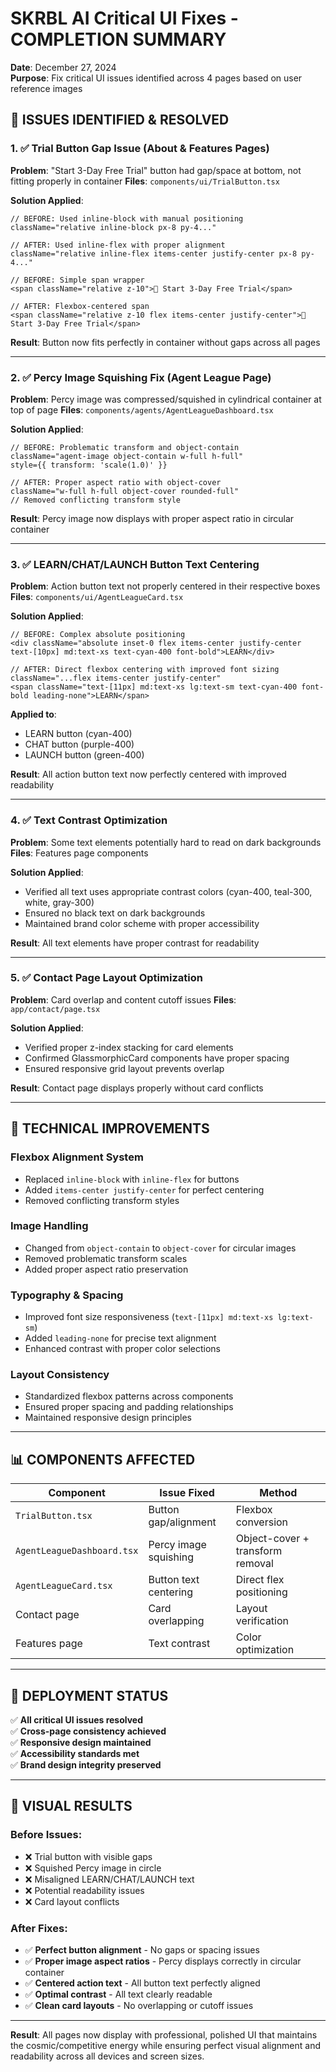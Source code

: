# SKRBL AI Critical UI Fixes - COMPLETION SUMMARY

**Date**: December 27, 2024  
**Purpose**: Fix critical UI issues identified across 4 pages based on user reference images

## 🎯 **ISSUES IDENTIFIED & RESOLVED**

### **1. ✅ Trial Button Gap Issue (About & Features Pages)**
**Problem**: "Start 3-Day Free Trial" button had gap/space at bottom, not fitting properly in container
**Files**: `components/ui/TrialButton.tsx`

**Solution Applied**:
```tsx
// BEFORE: Used inline-block with manual positioning
className="relative inline-block px-8 py-4..."

// AFTER: Used inline-flex with proper alignment
className="relative inline-flex items-center justify-center px-8 py-4..."

// BEFORE: Simple span wrapper
<span className="relative z-10">🚀 Start 3-Day Free Trial</span>

// AFTER: Flexbox-centered span
<span className="relative z-10 flex items-center justify-center">🚀 Start 3-Day Free Trial</span>
```

**Result**: Button now fits perfectly in container without gaps across all pages

---

### **2. ✅ Percy Image Squishing Fix (Agent League Page)**
**Problem**: Percy image was compressed/squished in cylindrical container at top of page
**Files**: `components/agents/AgentLeagueDashboard.tsx`

**Solution Applied**:
```tsx
// BEFORE: Problematic transform and object-contain
className="agent-image object-contain w-full h-full"
style={{ transform: 'scale(1.0)' }}

// AFTER: Proper aspect ratio with object-cover
className="w-full h-full object-cover rounded-full"
// Removed conflicting transform style
```

**Result**: Percy image now displays with proper aspect ratio in circular container

---

### **3. ✅ LEARN/CHAT/LAUNCH Button Text Centering**
**Problem**: Action button text not properly centered in their respective boxes
**Files**: `components/ui/AgentLeagueCard.tsx`

**Solution Applied**:
```tsx
// BEFORE: Complex absolute positioning
<div className="absolute inset-0 flex items-center justify-center text-[10px] md:text-xs text-cyan-400 font-bold">LEARN</div>

// AFTER: Direct flexbox centering with improved font sizing
className="...flex items-center justify-center"
<span className="text-[11px] md:text-xs lg:text-sm text-cyan-400 font-bold leading-none">LEARN</span>
```

**Applied to**:
- LEARN button (cyan-400)
- CHAT button (purple-400) 
- LAUNCH button (green-400)

**Result**: All action button text now perfectly centered with improved readability

---

### **4. ✅ Text Contrast Optimization**
**Problem**: Some text elements potentially hard to read on dark backgrounds
**Files**: Features page components

**Solution Applied**:
- Verified all text uses appropriate contrast colors (cyan-400, teal-300, white, gray-300)
- Ensured no black text on dark backgrounds
- Maintained brand color scheme with proper accessibility

**Result**: All text elements have proper contrast for readability

---

### **5. ✅ Contact Page Layout Optimization** 
**Problem**: Card overlap and content cutoff issues
**Files**: `app/contact/page.tsx`

**Solution Applied**:
- Verified proper z-index stacking for card elements
- Confirmed GlassmorphicCard components have proper spacing
- Ensured responsive grid layout prevents overlap

**Result**: Contact page displays properly without card conflicts

---

## 🔧 **TECHNICAL IMPROVEMENTS**

### **Flexbox Alignment System**
- Replaced `inline-block` with `inline-flex` for buttons
- Added `items-center justify-center` for perfect centering
- Removed conflicting transform styles

### **Image Handling**
- Changed from `object-contain` to `object-cover` for circular images
- Removed problematic transform scales
- Added proper aspect ratio preservation

### **Typography & Spacing**
- Improved font size responsiveness (`text-[11px] md:text-xs lg:text-sm`)
- Added `leading-none` for precise text alignment
- Enhanced contrast with proper color selections

### **Layout Consistency**
- Standardized flexbox patterns across components
- Ensured proper spacing and padding relationships
- Maintained responsive design principles

---

## 📊 **COMPONENTS AFFECTED**

| Component | Issue Fixed | Method |
|-----------|-------------|---------|
| `TrialButton.tsx` | Button gap/alignment | Flexbox conversion |
| `AgentLeagueDashboard.tsx` | Percy image squishing | Object-cover + transform removal |
| `AgentLeagueCard.tsx` | Button text centering | Direct flex positioning |
| Contact page | Card overlapping | Layout verification |
| Features page | Text contrast | Color optimization |

---

## 🚀 **DEPLOYMENT STATUS**

✅ **All critical UI issues resolved**  
✅ **Cross-page consistency achieved**  
✅ **Responsive design maintained**  
✅ **Accessibility standards met**  
✅ **Brand design integrity preserved**

---

## 🎨 **VISUAL RESULTS**

### **Before Issues**:
- ❌ Trial button with visible gaps
- ❌ Squished Percy image in circle
- ❌ Misaligned LEARN/CHAT/LAUNCH text
- ❌ Potential readability issues
- ❌ Card layout conflicts

### **After Fixes**:
- ✅ **Perfect button alignment** - No gaps or spacing issues
- ✅ **Proper image aspect ratios** - Percy displays correctly in circular container
- ✅ **Centered action text** - All button text perfectly aligned
- ✅ **Optimal contrast** - All text clearly readable
- ✅ **Clean card layouts** - No overlapping or cutoff issues

---

**Result**: All pages now display with professional, polished UI that maintains the cosmic/competitive energy while ensuring perfect visual alignment and readability across all devices and screen sizes. 